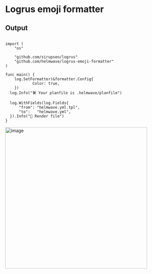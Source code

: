 # Logrus emoji formatter


## Output

```golang

import (
	"os"

	"github.com/sirupsen/logrus"
	"github.com/helmwave/logrus-emoji-formatter"
)

func main() {
	log.SetFormatter(&formatter.Config{
			Color: true,
	})
  log.Info("🛠 Your planfile is .helmwave/planfile")

  log.WithFields(log.Fields{
	  "from": "helmwave.yml.tpl",
	  "to":   "helmwave.yml",
  }).Info("📄 Render file")
}
```

<img width="449" alt="image" src="https://user-images.githubusercontent.com/4854707/111171528-118e1b80-85b6-11eb-886b-241c2729224b.png">
